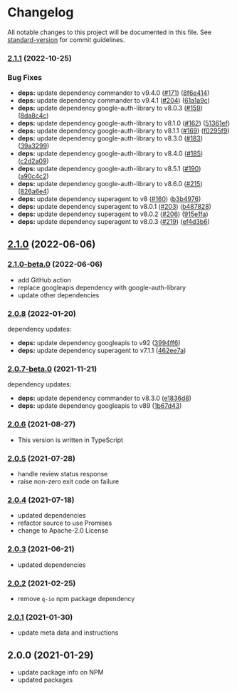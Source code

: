 # Changelog

All notable changes to this project will be documented in this file. See [standard-version](https://github.com/conventional-changelog/standard-version) for commit guidelines.

### [2.1.1](https://github.com/MobileFirstLLC/cws-publish/compare/2.1.0...2.1.1) (2022-10-25)


### Bug Fixes

* **deps:** update dependency commander to v9.4.0 ([#171](https://github.com/MobileFirstLLC/cws-publish/issues/171)) ([8f6e414](https://github.com/MobileFirstLLC/cws-publish/commit/8f6e414798750a398900b281a6e51430d07dc70c))
* **deps:** update dependency commander to v9.4.1 ([#204](https://github.com/MobileFirstLLC/cws-publish/issues/204)) ([61a1a9c](https://github.com/MobileFirstLLC/cws-publish/commit/61a1a9cc0b91e9ed2186e1c3280ae2fbe22a6cba))
* **deps:** update dependency google-auth-library to v8.0.3 ([#159](https://github.com/MobileFirstLLC/cws-publish/issues/159)) ([8da8c4c](https://github.com/MobileFirstLLC/cws-publish/commit/8da8c4c7cf5b3a1137fec4f5da6e5d4ecf0f2961))
* **deps:** update dependency google-auth-library to v8.1.0 ([#162](https://github.com/MobileFirstLLC/cws-publish/issues/162)) ([51361ef](https://github.com/MobileFirstLLC/cws-publish/commit/51361ef5c204b4cedc40a3ed20197e1e316d50c7))
* **deps:** update dependency google-auth-library to v8.1.1 ([#169](https://github.com/MobileFirstLLC/cws-publish/issues/169)) ([f0295f9](https://github.com/MobileFirstLLC/cws-publish/commit/f0295f996955aebb7cd0f1ab28954d5162d860a9))
* **deps:** update dependency google-auth-library to v8.3.0 ([#183](https://github.com/MobileFirstLLC/cws-publish/issues/183)) ([39a3299](https://github.com/MobileFirstLLC/cws-publish/commit/39a3299d1b86cd02e3b6a1450e37c36c9cc1cc49))
* **deps:** update dependency google-auth-library to v8.4.0 ([#185](https://github.com/MobileFirstLLC/cws-publish/issues/185)) ([c2d2a09](https://github.com/MobileFirstLLC/cws-publish/commit/c2d2a0985e4d8d9a85dd265f78ddc21939a15cfc))
* **deps:** update dependency google-auth-library to v8.5.1 ([#190](https://github.com/MobileFirstLLC/cws-publish/issues/190)) ([a90c4c2](https://github.com/MobileFirstLLC/cws-publish/commit/a90c4c2ea7772c79371709ca60c3a5b7c3132e37))
* **deps:** update dependency google-auth-library to v8.6.0 ([#215](https://github.com/MobileFirstLLC/cws-publish/issues/215)) ([826a6e4](https://github.com/MobileFirstLLC/cws-publish/commit/826a6e458196c623085e0ed84385254096b430cf))
* **deps:** update dependency superagent to v8 ([#160](https://github.com/MobileFirstLLC/cws-publish/issues/160)) ([b3b4976](https://github.com/MobileFirstLLC/cws-publish/commit/b3b4976c489ba61ab134da1eb785ac22418ea53d))
* **deps:** update dependency superagent to v8.0.1 ([#203](https://github.com/MobileFirstLLC/cws-publish/issues/203)) ([b487828](https://github.com/MobileFirstLLC/cws-publish/commit/b4878286b7659da992c900e7c0b574f807f1922b))
* **deps:** update dependency superagent to v8.0.2 ([#206](https://github.com/MobileFirstLLC/cws-publish/issues/206)) ([915e1fa](https://github.com/MobileFirstLLC/cws-publish/commit/915e1fa0e42553d96c9c4a799103306d776ed36a))
* **deps:** update dependency superagent to v8.0.3 ([#219](https://github.com/MobileFirstLLC/cws-publish/issues/219)) ([ef4d3b6](https://github.com/MobileFirstLLC/cws-publish/commit/ef4d3b6c9485abe9d8191bcfdaba87b9a1c973a5))

## [2.1.0](https://github.com/MobileFirstLLC/cws-publish/compare/2.1.0-beta.0...2.1.0) (2022-06-06)

### [2.1.0-beta.0](https://github.com/MobileFirstLLC/cws-publish/compare/2.0.8...2.1.0-beta.0) (2022-06-06)

- add GitHub action
- replace googleapis dependency with google-auth-library
- update other dependencies

### [2.0.8](https://github.com/MobileFirstLLC/cws-publish/compare/2.0.7...2.0.8) (2022-01-20)

dependency updates:

* **deps:** update dependency googleapis to v92 ([3994ff6](https://github.com/MobileFirstLLC/cws-publish/commit/3994ff61f2efc55bd93eef33bafb4e7390cc1ae2))
* **deps:** update dependency superagent to v7.1.1 ([462ee7a](https://github.com/MobileFirstLLC/cws-publish/commit/462ee7aafffcd2258963b2db853143499575d159))

### [2.0.7-beta.0](https://github.com/MobileFirstLLC/cws-publish/compare/2.0.6...2.0.7) (2021-11-21)

dependency updates:

- **deps:** update dependency commander to v8.3.0 ([e1836d8](https://github.com/MobileFirstLLC/cws-publish/commit/e1836d841cb832afed5ec4ada107095e184bb5c6))
- **deps:** update dependency googleapis to v89 ([1b67d43](https://github.com/MobileFirstLLC/cws-publish/commit/1b67d439a29a7941d8d9e812fb2b531e58224de8))

### [2.0.6](https://github.com/MobileFirstLLC/cws-publish/compare/2.0.6-alpha.0...2.0.6) (2021-08-27)

- This version is written in TypeScript

### [2.0.5](https://github.com/MobileFirstLLC/cws-publish/compare/v2.0.5-alpha.1...v2.0.5) (2021-07-28)

- handle review status response 
- raise non-zero exit code on failure 

### [2.0.4](https://github.com/MobileFirstLLC/cws-publish/compare/v2.0.3...v2.0.4) (2021-07-18)

- updated dependencies
- refactor source to use Promises
- change to Apache-2.0 License

### [2.0.3](https://github.com/MobileFirstLLC/cws-publish/compare/v2.0.2...v2.0.3) (2021-06-21)

- updated dependencies

### [2.0.2](https://github.com/MobileFirstLLC/cws-publish/compare/v2.0.2-alpha.0...v2.0.2) (2021-02-25)

- remove `q-io` npm package dependency 

### [2.0.1](https://github.com/MobileFirstLLC/cws-publish/compare/v2.0.0...v2.0.1) (2021-01-30)

- update meta data and instructions

## 2.0.0 (2021-01-29)

- update package info on NPM
- updated packages
